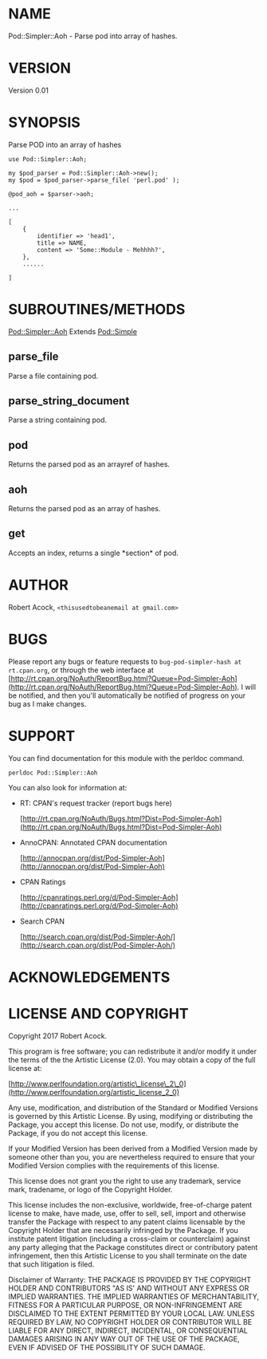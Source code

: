 # NAME

Pod::Simpler::Aoh - Parse pod into array of hashes.

# VERSION

Version 0.01

# SYNOPSIS

Parse POD into an array of hashes

    use Pod::Simpler::Aoh;

    my $pod_parser = Pod::Simpler::Aoh->new();
    my $pod = $pod_parser->parse_file( 'perl.pod' );

    @pod_aoh = $parser->aoh;

    ...

    [
        {
            identifier => 'head1',
            title => NAME,
            content => 'Some::Module - Mehhhh?',
        },
        ......

    ]

# SUBROUTINES/METHODS

[Pod::Simpler::Aoh](https://metacpan.org/pod/Pod::Simpler::Aoh) Extends [Pod::Simple](https://metacpan.org/pod/Pod::Simple)

## parse\_file

Parse a file containing pod.

## parse\_string\_document

Parse a string containing pod.

## pod

Returns the parsed pod as an arrayref of hashes.

## aoh

Returns the parsed pod as an array of hashes.

## get

Accepts an index, returns a single \*section\* of pod.

# AUTHOR

Robert Acock, `<thisusedtobeanemail at gmail.com>`

# BUGS

Please report any bugs or feature requests to `bug-pod-simpler-hash at rt.cpan.org`, or through
the web interface at [http://rt.cpan.org/NoAuth/ReportBug.html?Queue=Pod-Simpler-Aoh](http://rt.cpan.org/NoAuth/ReportBug.html?Queue=Pod-Simpler-Aoh).  I will be notified, and then you'll
automatically be notified of progress on your bug as I make changes.

# SUPPORT

You can find documentation for this module with the perldoc command.

    perldoc Pod::Simpler::Aoh

You can also look for information at:

- RT: CPAN's request tracker (report bugs here)

    [http://rt.cpan.org/NoAuth/Bugs.html?Dist=Pod-Simpler-Aoh](http://rt.cpan.org/NoAuth/Bugs.html?Dist=Pod-Simpler-Aoh)

- AnnoCPAN: Annotated CPAN documentation

    [http://annocpan.org/dist/Pod-Simpler-Aoh](http://annocpan.org/dist/Pod-Simpler-Aoh)

- CPAN Ratings

    [http://cpanratings.perl.org/d/Pod-Simpler-Aoh](http://cpanratings.perl.org/d/Pod-Simpler-Aoh)

- Search CPAN

    [http://search.cpan.org/dist/Pod-Simpler-Aoh/](http://search.cpan.org/dist/Pod-Simpler-Aoh/)

# ACKNOWLEDGEMENTS

# LICENSE AND COPYRIGHT

Copyright 2017 Robert Acock.

This program is free software; you can redistribute it and/or modify it
under the terms of the the Artistic License (2.0). You may obtain a
copy of the full license at:

[http://www.perlfoundation.org/artistic\_license\_2\_0](http://www.perlfoundation.org/artistic_license_2_0)

Any use, modification, and distribution of the Standard or Modified
Versions is governed by this Artistic License. By using, modifying or
distributing the Package, you accept this license. Do not use, modify,
or distribute the Package, if you do not accept this license.

If your Modified Version has been derived from a Modified Version made
by someone other than you, you are nevertheless required to ensure that
your Modified Version complies with the requirements of this license.

This license does not grant you the right to use any trademark, service
mark, tradename, or logo of the Copyright Holder.

This license includes the non-exclusive, worldwide, free-of-charge
patent license to make, have made, use, offer to sell, sell, import and
otherwise transfer the Package with respect to any patent claims
licensable by the Copyright Holder that are necessarily infringed by the
Package. If you institute patent litigation (including a cross-claim or
counterclaim) against any party alleging that the Package constitutes
direct or contributory patent infringement, then this Artistic License
to you shall terminate on the date that such litigation is filed.

Disclaimer of Warranty: THE PACKAGE IS PROVIDED BY THE COPYRIGHT HOLDER
AND CONTRIBUTORS "AS IS' AND WITHOUT ANY EXPRESS OR IMPLIED WARRANTIES.
THE IMPLIED WARRANTIES OF MERCHANTABILITY, FITNESS FOR A PARTICULAR
PURPOSE, OR NON-INFRINGEMENT ARE DISCLAIMED TO THE EXTENT PERMITTED BY
YOUR LOCAL LAW. UNLESS REQUIRED BY LAW, NO COPYRIGHT HOLDER OR
CONTRIBUTOR WILL BE LIABLE FOR ANY DIRECT, INDIRECT, INCIDENTAL, OR
CONSEQUENTIAL DAMAGES ARISING IN ANY WAY OUT OF THE USE OF THE PACKAGE,
EVEN IF ADVISED OF THE POSSIBILITY OF SUCH DAMAGE.
